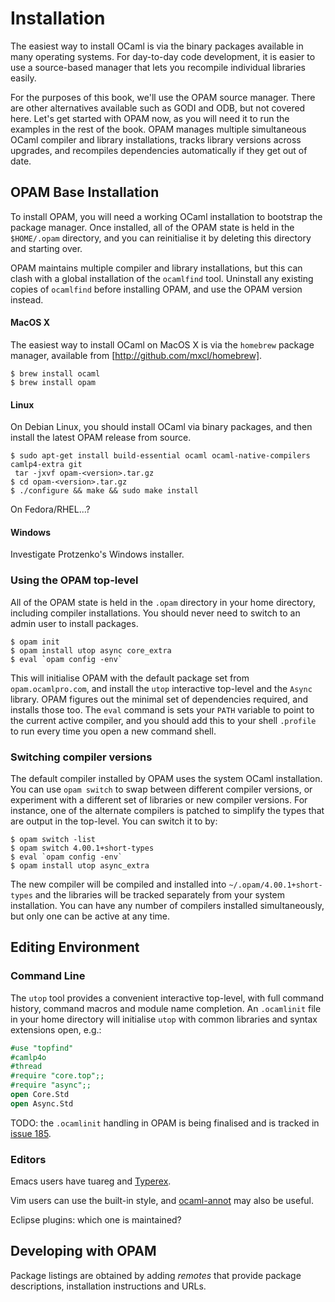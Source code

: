# Installation

The easiest way to install OCaml is via the binary packages available in
many operating systems.  For day-to-day code development, it is easier to
use a source-based manager that lets you recompile individual libraries
easily.

For the purposes of this book, we'll use the OPAM source manager.  There are
other alternatives available such as GODI and ODB, but not covered here.  Let's
get started with OPAM now, as you will need it to run the examples in the rest
of the book.  OPAM manages multiple simultaneous OCaml compiler and library
installations, tracks library versions across upgrades, and recompiles
dependencies automatically if they get out of date.

## OPAM Base Installation

To install OPAM, you will need a working OCaml installation to bootstrap the
package manager.  Once installed, all of the OPAM state is held in the
`$HOME/.opam` directory, and you can reinitialise it by deleting this directory
and starting over.

<important>
<title>OCamlfind and OPAM</title>

OPAM maintains multiple compiler and library installations, but this can clash
with a global installation of the `ocamlfind` tool.  Uninstall any existing
copies of `ocamlfind` before installing OPAM, and use the OPAM version instead.

</important>

#### MacOS X

The easiest way to install OCaml on MacOS X is via the `homebrew` package
manager, available from [http://github.com/mxcl/homebrew].

```
$ brew install ocaml
$ brew install opam
```

#### Linux

On Debian Linux, you should install OCaml via binary packages, and then install
the latest OPAM release from source.

```
$ sudo apt-get install build-essential ocaml ocaml-native-compilers camlp4-extra git
 tar -jxvf opam-<version>.tar.gz
$ cd opam-<version>.tar.gz
$ ./configure && make && sudo make install
```

On Fedora/RHEL...?

#### Windows

Investigate Protzenko's Windows installer.

### Using the OPAM top-level

All of the OPAM state is held in the `.opam` directory in your home directory,
including compiler installations. You should never need to switch to an admin
user to install packages. 

```
$ opam init
$ opam install utop async core_extra
$ eval `opam config -env`
```

This will initialise OPAM with the default package set from
`opam.ocamlpro.com`, and install the `utop` interactive top-level and the
`Async` library.  OPAM figures out the minimal set of dependencies required,
and installs those too.  The `eval` command is sets your `PATH` variable to
point to the current active compiler, and you should add this to your shell
`.profile` to run every time you open a new command shell.

### Switching compiler versions

The default compiler installed by OPAM uses the system OCaml installation. You
can use `opam switch` to swap between different compiler versions, or experiment
with a different set of libraries or new compiler versions. For instance, one
of the alternate compilers is patched to simplify the types that are output
in the top-level. You can switch it to by:

```
$ opam switch -list
$ opam switch 4.00.1+short-types
$ eval `opam config -env`
$ opam install utop async_extra
```

The new compiler will be compiled and installed into
`~/.opam/4.00.1+short-types` and the libraries will be tracked separately from
your system installation.  You can have any number of compilers installed
simultaneously, but only one can be active at any time.

## Editing Environment

### Command Line

The `utop` tool provides a convenient interactive top-level, with full command
history, command macros and module name completion.  An `.ocamlinit` file in
your home directory will initialise `utop` with common libraries and syntax
extensions open, e.g.:

```ocaml
#use "topfind"
#camlp4o
#thread
#require "core.top";;
#require "async";;
open Core.Std
open Async.Std
```

TODO: the `.ocamlinit` handling in OPAM is being finalised and is tracked in [issue 185](https://github.com/OCamlPro/opam/issues/185).

### Editors

Emacs users have tuareg and [Typerex](http://www.typerex.org/).

Vim users can use the built-in style, and [ocaml-annot](http://github.com/avsm/ocaml-annot) may also be useful.

Eclipse plugins: which one is maintained?

## Developing with OPAM

Package listings are obtained by adding *remotes* that provide package
descriptions, installation instructions and URLs.


